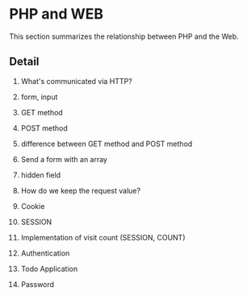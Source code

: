 # PHP and WEB

This section summarizes the relationship between PHP and the Web.

## Detail

1. What's communicated via HTTP?

2. form, input

3. GET method

4. POST method

5. difference between GET method and POST method

6. Send a form with an array

7. hidden field

8. How do we keep the request value?

9. Cookie

10. SESSION 

11. Implementation of visit count (SESSION, COUNT)

12. Authentication

13. Todo Application

14. Password